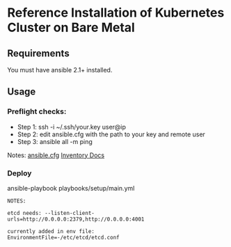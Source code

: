# Reference Installation of Kubernetes Cluster on Bare Metal 

## Requirements

You must have ansible 2.1+ installed.

## Usage

### Preflight checks:

- Step 1: ssh -i ~/.ssh/your.key user@ip
- Step 2: edit ansible.cfg with the path to your key and remote user 
- Step 3: ansible all -m ping

Notes: 
[ansible.cfg](https://raw.githubusercontent.com/ansible/ansible/devel/examples/ansible.cfg)
[Inventory Docs](http://docs.ansible.com/ansible/intro_inventory.html)

### Deploy

ansible-playbook playbooks/setup/main.yml 

~~~~~~~
NOTES:

etcd needs: --listen-client-urls=http://0.0.0.0:2379,http://0.0.0.0:4001

currently added in env file:
EnvironmentFile=-/etc/etcd/etcd.conf

